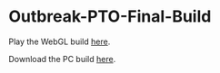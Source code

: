 # Outbreak-PTO-Final-Build

Play the WebGL build [here](https://viv-hegde.github.io/Outbreak-PTO-prefinal/Build/WebGL/).

Download the PC build [here](https://github.com/viv-hegde/Outbreak-PTO-prefinal/raw/main/Build/PC%20Build.zip).
